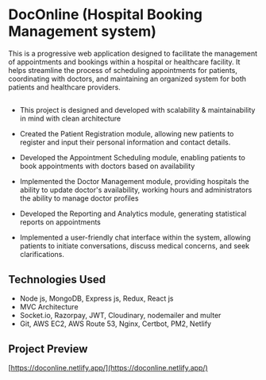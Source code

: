 # DocOnline (Hospital Booking Management system)

This is a progressive web application designed to facilitate the management of
appointments and bookings within a hospital or healthcare facility. It helps
streamline the process of scheduling appointments for patients, coordinating with
doctors, and maintaining an organized system for both patients and healthcare
providers.

## 

* This project is designed and developed with scalability & maintainability in mind with clean architecture

* Created the Patient Registration module, allowing new patients to register
and input their personal information and contact details.

* Developed the Appointment Scheduling module, enabling patients to book
appointments with doctors based on availability

* Implemented the Doctor Management module, providing hospitals the ability
to update doctor's availability, working hours and administrators the ability to
manage doctor profiles

* Developed the Reporting and Analytics module, generating statistical reports
on appointments

* Implemented a user-friendly chat interface within the system, allowing
patients to initiate conversations, discuss medical concerns, and seek
clarifications.


## Technologies Used

* Node js, MongoDB, Express js, Redux, React js
* MVC Architecture
* Socket.io, Razorpay, JWT, Cloudinary, nodemailer and multer
* Git, AWS EC2, AWS Route 53, Nginx, Certbot, PM2, Netlify

## Project Preview

[https://doconline.netlify.app/](https://doconline.netlify.app/)




